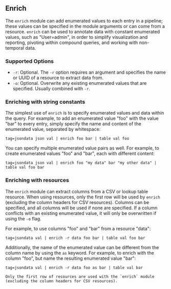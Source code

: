 ## Enrich

The `enrich` module can add enumerated values to each entry in a pipeline; these values can be specified in the module arguments or can come from a resource. `enrich` can be used to annotate data with constant enumerated values, such as "User=admin", in order to simplify visualization and reporting, pivoting within compound queries, and working with non-temporal data. 

### Supported Options

* `-r`: Optional. The `-r` option requires an argument and specifies the name or UUID of a resource to extract data from.
* `-o`: Optional. Overwrite any existing enumerated values that are specified. Usually combined with `-r`. 

### Enriching with string constants

The simplest use of `enrich` is to specify enumerated values and data within the query. For example, to add an enumerated value "foo" with the value "bar" to every entry, simply specify the name and content of the enumerated value, separated by whitespace:

```gravwell
tag=jsondata json val | enrich foo bar | table val foo
```

You can specify multiple enumerated value pairs as well. For example, to create enumerated values "foo" and "bar", each with different content:

```gravwell
tag=jsondata json val | enrich foo "my data" bar "my other data" | table val foo bar
```

### Enriching with resources 

The `enrich` module can extract columns from a CSV or lookup table resource. When using resources, only the first row will be used by `enrich` (excluding the column headers for CSV resources). Columns can be specified, and all columns will be used if none are specified. If a column conflicts with an existing enumerated value, it will only be overwritten if using the `-o` flag. 

For example, to use columns "foo" and "bar" from a resource "data":

```gravwell
tag=jsondata val | enrich -r data foo bar | table val foo bar
```

Additionally, the name of the enumerated value can be different from the column name by using the `as` keyword. For example, to enrich with the column "foo", but name the resulting enumerated value "bar":

```gravwell
tag=jsondata val | enrich -r data foo as bar | table val bar
```

```{note}
Only the first row of resources are used with the `enrich` module (excluding the column headers for CSV resources).
```
